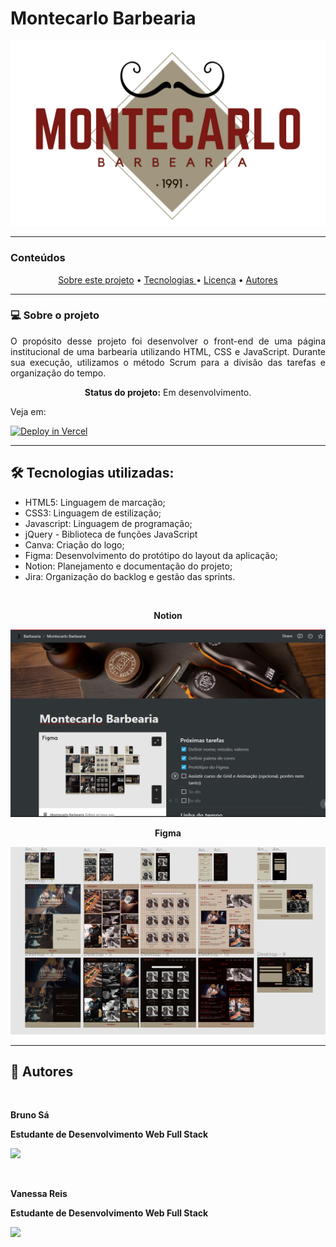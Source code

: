 # Montecarlo Barbearia

![alt text](https://raw.githubusercontent.com/vanessacreis/MontercarloBarbearia/03b1c1115309e4d343e418abfd8b97c5a1f88353/src/img/logo-dark.svg?token=AWLHYOJDXFK5XHJNVBODSHLB6F6V4)

<hr>

### Conteúdos

 <p align="center">
 <a href="#Sobre">Sobre este projeto</a> •
 <a href="#tecnologias">Tecnologias </a> • 
 <a href="#licenca">Licença</a> • 
 <a href="#autor">Autores</a>
</p>

<hr>

### 💻 Sobre o projeto
<p align=justify> O propósito desse projeto foi desenvolver o front-end de uma página institucional de uma barbearia utilizando HTML, CSS e JavaScript. Durante sua execução, utilizamos o método Scrum para a divisão das tarefas e organização do tempo. </p>

<p align="center"> 
	<strong>Status do projeto:</strong> Em desenvolvimento.
</p>

Veja em: 

[![Deploy in Vercel](https://vercel.com/button)](https://montercarlo-barbearia-nine.vercel.app/)

<hr>

## 🛠️ Tecnologias utilizadas:

<ul align=justify>
    <li>HTML5: Linguagem de marcação;</li>
    <li>CSS3: Linguagem de estilização;</li>
    <li>Javascript: Linguagem de programação;</li>
    <li>jQuery - Biblioteca de funções JavaScript</li>
    <li>Canva: Criação do logo;</li>
    <li>Figma: Desenvolvimento do protótipo do layout da aplicação;</li>
    <li>Notion: Planejamento e documentação do projeto;</li>
    <li>Jira: Organização do backlog e gestão das sprints.</li>
</ul>

<br/>
<p align=center><strong>Notion</strong></p>
 <img width="650px" height="300px" src="./src/img/README/notion.png">
 
<p align=center><strong>Figma</strong></p>
 <img  width="600px" height="300px" src="./src/img/README/figma.png">

<hr>

## 🤝 Autores

<img style="border-radius: 50%;" src="https://media-exp1.licdn.com/dms/image/C4D03AQFEOBt95bk1lg/profile-displayphoto-shrink_800_800/0/1642530213415?e=1648684800&v=beta&t=G3v6Q0s_GqMj43YjyF5osBlhlLUIspG0QCDO-9FyZUs" width="100px;" alt=""/>
<p><strong> Bruno Sá</p>
<p> Estudante de Desenvolvimento Web Full Stack</p>

<a href="https://www.linkedin.com/in/brunoasantanadesa/" target="_blank"><img src="https://img.shields.io/badge/-LinkedIn-%230077B5?style=for-the-badge&logo=linkedin&logoColor=white" target="_blank"></a>


<img style="border-radius: 50%;" src="https://media-exp1.licdn.com/dms/image/C4D03AQFEOBt95bk1lg/profile-displayphoto-shrink_800_800/0/1642530213415?e=1648684800&v=beta&t=G3v6Q0s_GqMj43YjyF5osBlhlLUIspG0QCDO-9FyZUs" width="100px;" alt=""/>

<p><strong> Vanessa Reis</p>
<p> Estudante de Desenvolvimento Web Full Stack</p>

<a href="https://www.linkedin.com/in/vanessacreisbh/" target="_blank"><img src="https://img.shields.io/badge/-LinkedIn-%230077B5?style=for-the-badge&logo=linkedin&logoColor=white" target="_blank"></a>
